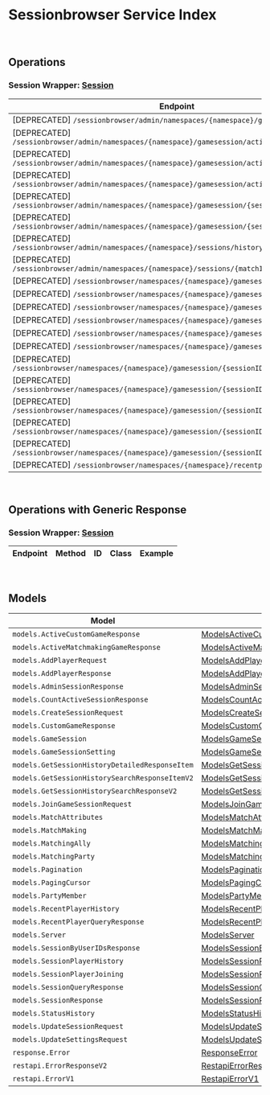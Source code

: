 [//]: # (This code is generated by tool. DO NOT EDIT.)

# Sessionbrowser Service Index

&nbsp;

## Operations

### Session Wrapper:  [Session](../../apis/AccelByte.Sdk.Api.Sessionbrowser/Wrapper/Session.cs)
| Endpoint | Method | ID | Class | Example |
|---|---|---|---|---|
| [DEPRECATED] `/sessionbrowser/admin/namespaces/{namespace}/gamesession` | GET | AdminQuerySession | [AdminQuerySession](../../apis/AccelByte.Sdk.Api.Sessionbrowser/Operation/Session/AdminQuerySession.cs) | [AdminQuerySession](../../samples/AccelByte.Sdk.Sample.Cli/ApiCommand/Sessionbrowser/Session/AdminQuerySession.cs) |
| [DEPRECATED] `/sessionbrowser/admin/namespaces/{namespace}/gamesession/active/count` | GET | GetTotalActiveSession | [GetTotalActiveSession](../../apis/AccelByte.Sdk.Api.Sessionbrowser/Operation/Session/GetTotalActiveSession.cs) | [GetTotalActiveSession](../../samples/AccelByte.Sdk.Sample.Cli/ApiCommand/Sessionbrowser/Session/GetTotalActiveSession.cs) |
| [DEPRECATED] `/sessionbrowser/admin/namespaces/{namespace}/gamesession/active/custom-game` | GET | GetActiveCustomGameSessions | [GetActiveCustomGameSessions](../../apis/AccelByte.Sdk.Api.Sessionbrowser/Operation/Session/GetActiveCustomGameSessions.cs) | [GetActiveCustomGameSessions](../../samples/AccelByte.Sdk.Sample.Cli/ApiCommand/Sessionbrowser/Session/GetActiveCustomGameSessions.cs) |
| [DEPRECATED] `/sessionbrowser/admin/namespaces/{namespace}/gamesession/active/matchmaking-game` | GET | GetActiveMatchmakingGameSessions | [GetActiveMatchmakingGameSessions](../../apis/AccelByte.Sdk.Api.Sessionbrowser/Operation/Session/GetActiveMatchmakingGameSessions.cs) | [GetActiveMatchmakingGameSessions](../../samples/AccelByte.Sdk.Sample.Cli/ApiCommand/Sessionbrowser/Session/GetActiveMatchmakingGameSessions.cs) |
| [DEPRECATED] `/sessionbrowser/admin/namespaces/{namespace}/gamesession/{sessionID}` | GET | AdminGetSession | [AdminGetSession](../../apis/AccelByte.Sdk.Api.Sessionbrowser/Operation/Session/AdminGetSession.cs) | [AdminGetSession](../../samples/AccelByte.Sdk.Sample.Cli/ApiCommand/Sessionbrowser/Session/AdminGetSession.cs) |
| [DEPRECATED] `/sessionbrowser/admin/namespaces/{namespace}/gamesession/{sessionID}` | DELETE | AdminDeleteSession | [AdminDeleteSession](../../apis/AccelByte.Sdk.Api.Sessionbrowser/Operation/Session/AdminDeleteSession.cs) | [AdminDeleteSession](../../samples/AccelByte.Sdk.Sample.Cli/ApiCommand/Sessionbrowser/Session/AdminDeleteSession.cs) |
| [DEPRECATED] `/sessionbrowser/admin/namespaces/{namespace}/sessions/history/search` | GET | AdminSearchSessionsV2 | [AdminSearchSessionsV2](../../apis/AccelByte.Sdk.Api.Sessionbrowser/Operation/Session/AdminSearchSessionsV2.cs) | [AdminSearchSessionsV2](../../samples/AccelByte.Sdk.Sample.Cli/ApiCommand/Sessionbrowser/Session/AdminSearchSessionsV2.cs) |
| [DEPRECATED] `/sessionbrowser/admin/namespaces/{namespace}/sessions/{matchID}/history/detailed` | GET | GetSessionHistoryDetailed | [GetSessionHistoryDetailed](../../apis/AccelByte.Sdk.Api.Sessionbrowser/Operation/Session/GetSessionHistoryDetailed.cs) | [GetSessionHistoryDetailed](../../samples/AccelByte.Sdk.Sample.Cli/ApiCommand/Sessionbrowser/Session/GetSessionHistoryDetailed.cs) |
| [DEPRECATED] `/sessionbrowser/namespaces/{namespace}/gamesession` | GET | UserQuerySession | [UserQuerySession](../../apis/AccelByte.Sdk.Api.Sessionbrowser/Operation/Session/UserQuerySession.cs) | [UserQuerySession](../../samples/AccelByte.Sdk.Sample.Cli/ApiCommand/Sessionbrowser/Session/UserQuerySession.cs) |
| [DEPRECATED] `/sessionbrowser/namespaces/{namespace}/gamesession` | POST | CreateSession | [CreateSession](../../apis/AccelByte.Sdk.Api.Sessionbrowser/Operation/Session/CreateSession.cs) | [CreateSession](../../samples/AccelByte.Sdk.Sample.Cli/ApiCommand/Sessionbrowser/Session/CreateSession.cs) |
| [DEPRECATED] `/sessionbrowser/namespaces/{namespace}/gamesession/bulk` | GET | GetSessionByUserIDs | [GetSessionByUserIDs](../../apis/AccelByte.Sdk.Api.Sessionbrowser/Operation/Session/GetSessionByUserIDs.cs) | [GetSessionByUserIDs](../../samples/AccelByte.Sdk.Sample.Cli/ApiCommand/Sessionbrowser/Session/GetSessionByUserIDs.cs) |
| [DEPRECATED] `/sessionbrowser/namespaces/{namespace}/gamesession/{sessionID}` | GET | GetSession | [GetSession](../../apis/AccelByte.Sdk.Api.Sessionbrowser/Operation/Session/GetSession.cs) | [GetSession](../../samples/AccelByte.Sdk.Sample.Cli/ApiCommand/Sessionbrowser/Session/GetSession.cs) |
| [DEPRECATED] `/sessionbrowser/namespaces/{namespace}/gamesession/{sessionID}` | PUT | UpdateSession | [UpdateSession](../../apis/AccelByte.Sdk.Api.Sessionbrowser/Operation/Session/UpdateSession.cs) | [UpdateSession](../../samples/AccelByte.Sdk.Sample.Cli/ApiCommand/Sessionbrowser/Session/UpdateSession.cs) |
| [DEPRECATED] `/sessionbrowser/namespaces/{namespace}/gamesession/{sessionID}` | DELETE | DeleteSession | [DeleteSession](../../apis/AccelByte.Sdk.Api.Sessionbrowser/Operation/Session/DeleteSession.cs) | [DeleteSession](../../samples/AccelByte.Sdk.Sample.Cli/ApiCommand/Sessionbrowser/Session/DeleteSession.cs) |
| [DEPRECATED] `/sessionbrowser/namespaces/{namespace}/gamesession/{sessionID}/join` | POST | JoinSession | [JoinSession](../../apis/AccelByte.Sdk.Api.Sessionbrowser/Operation/Session/JoinSession.cs) | [JoinSession](../../samples/AccelByte.Sdk.Sample.Cli/ApiCommand/Sessionbrowser/Session/JoinSession.cs) |
| [DEPRECATED] `/sessionbrowser/namespaces/{namespace}/gamesession/{sessionID}/localds` | DELETE | DeleteSessionLocalDS | [DeleteSessionLocalDS](../../apis/AccelByte.Sdk.Api.Sessionbrowser/Operation/Session/DeleteSessionLocalDS.cs) | [DeleteSessionLocalDS](../../samples/AccelByte.Sdk.Sample.Cli/ApiCommand/Sessionbrowser/Session/DeleteSessionLocalDS.cs) |
| [DEPRECATED] `/sessionbrowser/namespaces/{namespace}/gamesession/{sessionID}/player` | POST | AddPlayerToSession | [AddPlayerToSession](../../apis/AccelByte.Sdk.Api.Sessionbrowser/Operation/Session/AddPlayerToSession.cs) | [AddPlayerToSession](../../samples/AccelByte.Sdk.Sample.Cli/ApiCommand/Sessionbrowser/Session/AddPlayerToSession.cs) |
| [DEPRECATED] `/sessionbrowser/namespaces/{namespace}/gamesession/{sessionID}/player/{userID}` | DELETE | RemovePlayerFromSession | [RemovePlayerFromSession](../../apis/AccelByte.Sdk.Api.Sessionbrowser/Operation/Session/RemovePlayerFromSession.cs) | [RemovePlayerFromSession](../../samples/AccelByte.Sdk.Sample.Cli/ApiCommand/Sessionbrowser/Session/RemovePlayerFromSession.cs) |
| [DEPRECATED] `/sessionbrowser/namespaces/{namespace}/gamesession/{sessionID}/settings` | PUT | UpdateSettings | [UpdateSettings](../../apis/AccelByte.Sdk.Api.Sessionbrowser/Operation/Session/UpdateSettings.cs) | [UpdateSettings](../../samples/AccelByte.Sdk.Sample.Cli/ApiCommand/Sessionbrowser/Session/UpdateSettings.cs) |
| [DEPRECATED] `/sessionbrowser/namespaces/{namespace}/recentplayer/{userID}` | GET | GetRecentPlayer | [GetRecentPlayer](../../apis/AccelByte.Sdk.Api.Sessionbrowser/Operation/Session/GetRecentPlayer.cs) | [GetRecentPlayer](../../samples/AccelByte.Sdk.Sample.Cli/ApiCommand/Sessionbrowser/Session/GetRecentPlayer.cs) |


&nbsp;

## Operations with Generic Response

### Session Wrapper:  [Session](../../apis/AccelByte.Sdk.Api.Sessionbrowser/Wrapper/Session.cs)
| Endpoint | Method | ID | Class | Example |
|---|---|---|---|---|


&nbsp;

## Models

| Model | Class |
|---|---|
| `models.ActiveCustomGameResponse` | [ModelsActiveCustomGameResponse](../../apis/AccelByte.Sdk.Api.Sessionbrowser/Model/ModelsActiveCustomGameResponse.cs) |
| `models.ActiveMatchmakingGameResponse` | [ModelsActiveMatchmakingGameResponse](../../apis/AccelByte.Sdk.Api.Sessionbrowser/Model/ModelsActiveMatchmakingGameResponse.cs) |
| `models.AddPlayerRequest` | [ModelsAddPlayerRequest](../../apis/AccelByte.Sdk.Api.Sessionbrowser/Model/ModelsAddPlayerRequest.cs) |
| `models.AddPlayerResponse` | [ModelsAddPlayerResponse](../../apis/AccelByte.Sdk.Api.Sessionbrowser/Model/ModelsAddPlayerResponse.cs) |
| `models.AdminSessionResponse` | [ModelsAdminSessionResponse](../../apis/AccelByte.Sdk.Api.Sessionbrowser/Model/ModelsAdminSessionResponse.cs) |
| `models.CountActiveSessionResponse` | [ModelsCountActiveSessionResponse](../../apis/AccelByte.Sdk.Api.Sessionbrowser/Model/ModelsCountActiveSessionResponse.cs) |
| `models.CreateSessionRequest` | [ModelsCreateSessionRequest](../../apis/AccelByte.Sdk.Api.Sessionbrowser/Model/ModelsCreateSessionRequest.cs) |
| `models.CustomGameResponse` | [ModelsCustomGameResponse](../../apis/AccelByte.Sdk.Api.Sessionbrowser/Model/ModelsCustomGameResponse.cs) |
| `models.GameSession` | [ModelsGameSession](../../apis/AccelByte.Sdk.Api.Sessionbrowser/Model/ModelsGameSession.cs) |
| `models.GameSessionSetting` | [ModelsGameSessionSetting](../../apis/AccelByte.Sdk.Api.Sessionbrowser/Model/ModelsGameSessionSetting.cs) |
| `models.GetSessionHistoryDetailedResponseItem` | [ModelsGetSessionHistoryDetailedResponseItem](../../apis/AccelByte.Sdk.Api.Sessionbrowser/Model/ModelsGetSessionHistoryDetailedResponseItem.cs) |
| `models.GetSessionHistorySearchResponseItemV2` | [ModelsGetSessionHistorySearchResponseItemV2](../../apis/AccelByte.Sdk.Api.Sessionbrowser/Model/ModelsGetSessionHistorySearchResponseItemV2.cs) |
| `models.GetSessionHistorySearchResponseV2` | [ModelsGetSessionHistorySearchResponseV2](../../apis/AccelByte.Sdk.Api.Sessionbrowser/Model/ModelsGetSessionHistorySearchResponseV2.cs) |
| `models.JoinGameSessionRequest` | [ModelsJoinGameSessionRequest](../../apis/AccelByte.Sdk.Api.Sessionbrowser/Model/ModelsJoinGameSessionRequest.cs) |
| `models.MatchAttributes` | [ModelsMatchAttributes](../../apis/AccelByte.Sdk.Api.Sessionbrowser/Model/ModelsMatchAttributes.cs) |
| `models.MatchMaking` | [ModelsMatchMaking](../../apis/AccelByte.Sdk.Api.Sessionbrowser/Model/ModelsMatchMaking.cs) |
| `models.MatchingAlly` | [ModelsMatchingAlly](../../apis/AccelByte.Sdk.Api.Sessionbrowser/Model/ModelsMatchingAlly.cs) |
| `models.MatchingParty` | [ModelsMatchingParty](../../apis/AccelByte.Sdk.Api.Sessionbrowser/Model/ModelsMatchingParty.cs) |
| `models.Pagination` | [ModelsPagination](../../apis/AccelByte.Sdk.Api.Sessionbrowser/Model/ModelsPagination.cs) |
| `models.PagingCursor` | [ModelsPagingCursor](../../apis/AccelByte.Sdk.Api.Sessionbrowser/Model/ModelsPagingCursor.cs) |
| `models.PartyMember` | [ModelsPartyMember](../../apis/AccelByte.Sdk.Api.Sessionbrowser/Model/ModelsPartyMember.cs) |
| `models.RecentPlayerHistory` | [ModelsRecentPlayerHistory](../../apis/AccelByte.Sdk.Api.Sessionbrowser/Model/ModelsRecentPlayerHistory.cs) |
| `models.RecentPlayerQueryResponse` | [ModelsRecentPlayerQueryResponse](../../apis/AccelByte.Sdk.Api.Sessionbrowser/Model/ModelsRecentPlayerQueryResponse.cs) |
| `models.Server` | [ModelsServer](../../apis/AccelByte.Sdk.Api.Sessionbrowser/Model/ModelsServer.cs) |
| `models.SessionByUserIDsResponse` | [ModelsSessionByUserIDsResponse](../../apis/AccelByte.Sdk.Api.Sessionbrowser/Model/ModelsSessionByUserIDsResponse.cs) |
| `models.SessionPlayerHistory` | [ModelsSessionPlayerHistory](../../apis/AccelByte.Sdk.Api.Sessionbrowser/Model/ModelsSessionPlayerHistory.cs) |
| `models.SessionPlayerJoining` | [ModelsSessionPlayerJoining](../../apis/AccelByte.Sdk.Api.Sessionbrowser/Model/ModelsSessionPlayerJoining.cs) |
| `models.SessionQueryResponse` | [ModelsSessionQueryResponse](../../apis/AccelByte.Sdk.Api.Sessionbrowser/Model/ModelsSessionQueryResponse.cs) |
| `models.SessionResponse` | [ModelsSessionResponse](../../apis/AccelByte.Sdk.Api.Sessionbrowser/Model/ModelsSessionResponse.cs) |
| `models.StatusHistory` | [ModelsStatusHistory](../../apis/AccelByte.Sdk.Api.Sessionbrowser/Model/ModelsStatusHistory.cs) |
| `models.UpdateSessionRequest` | [ModelsUpdateSessionRequest](../../apis/AccelByte.Sdk.Api.Sessionbrowser/Model/ModelsUpdateSessionRequest.cs) |
| `models.UpdateSettingsRequest` | [ModelsUpdateSettingsRequest](../../apis/AccelByte.Sdk.Api.Sessionbrowser/Model/ModelsUpdateSettingsRequest.cs) |
| `response.Error` | [ResponseError](../../apis/AccelByte.Sdk.Api.Sessionbrowser/Model/ResponseError.cs) |
| `restapi.ErrorResponseV2` | [RestapiErrorResponseV2](../../apis/AccelByte.Sdk.Api.Sessionbrowser/Model/RestapiErrorResponseV2.cs) |
| `restapi.ErrorV1` | [RestapiErrorV1](../../apis/AccelByte.Sdk.Api.Sessionbrowser/Model/RestapiErrorV1.cs) |
